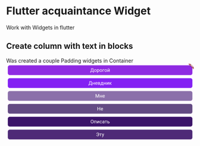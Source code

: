 # Flutter acquaintance Widget
Work with Widgets in flutter 

## Create column with text in blocks
Was created a couple Padding widgets in Container 
![alt text](image.png)